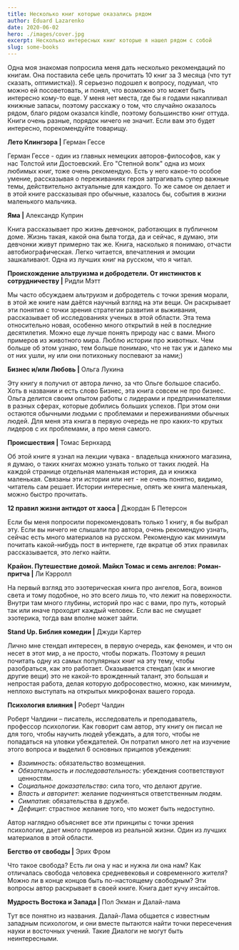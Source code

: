 ```yaml
---
title: Несколько книг которые оказались рядом
author: Eduard Lazarenko
date: 2020-06-02
hero: ./images/cover.jpg
excerpt: Несколько интересных книг которые я нашел рядом с собой
slug: some-books
---
```


Одна моя знакомая попросила меня дать несколько рекомендаций по книгам. Она поставила себе цель прочитать 10 книг за 3 месяца (что тут сказать, оптимистка)). Я серьезно подошел к вопросу, подумал, что можно ей посоветовать, и понял, что возможно это может быть интересно кому-то еще. У меня нет места, где бы я годами накапливал книжные запасы, поэтому расскажу о том, что случайно оказалось рядом, благо рядом оказался kindle, поэтому большинство книг оттуда. Книги очень разные, порядок ничего не значит. Если вам это будет интересно, порекомендуйте товарищу.

**Лето Клингзора |** Герман Гессе

Герман Гессе - один из главных немецких авторов-философов, как у нас Толстой или Достоевский. Его "Степной волк" одна из моих любимых книг, тоже очень рекомендую. Есть у него какое-то особое умение, рассказывая о переживаниях героя затрагивать супер важные темы, действительно актуальные для каждого. То же самое он делает и в этой книге рассказывая про обычные, казалось бы, события в жизни маленького мальчика.

**Яма |** Александр Куприн

Книга рассказывает про жизнь девчонок, работающих в публичном доме. Жизнь такая, какой она была тогда, да и сейчас, я думаю, эти девчонки живут примерно так же. Книга, насколько я понимаю, отчасти автобиографическая. Легко читается, впечатления и эмоции зашкаливают. Одна из лучших книг на русском, что я читал.

**Происхождение альтруизма и добродетели. От инстинктов к сотрудничеству |** Ридли Мэтт

Мы часто обсуждаем альтруизм и добродетель с точки зрения морали, в этой же книге нам даётся научный взгляд на эти вещи. Он раскрывает эти понятия с точки зрения стратегии развития и выживания, рассказывает об исследованиях ученых в этой области. Эта тема относительно новая, особенно много открытий в ней в последние десятилетия. Можно еще лучше понять природу нас с вами. Много примеров из животного мира. Люблю истории про животных. Чем больше об этом узнаю, тем больше понимаю, что не так уж и далеко мы от них ушли, ну или они потихоньку поспевают за нами;)

**Бизнес и/или Любовь |** Ольга Лукина

Эту книгу я получил от автора лично, за что Ольге большое спасибо. Хоть в названии и есть слово Бизнес, эта книга совсем не про бизнес. Ольга делится своим опытом работы с лидерами и предпринимателями в разных сферах, которые добились больших успехов. При этом они остаются обычными людьми с проблемами и переживаниями обычных людей. Для меня эта книга в первую очередь не про каких-то крутых лидеров с их проблемами, а про меня самого.

**Происшествия |** Томас Бернхард

Об этой книге я узнал на лекции чувака - владельца книжного магазина, я думаю, о таких книгах можно узнать только от таких людей. На каждой странице отдельная маленькая история, да и книжка маленькая. Связаны эти истории или нет - не очень понятно, видимо, читатель сам решает. Истории интересные, опять же книга маленькая, можно быстро прочитать.

**12 правил жизни антидот от хаоса |** Джордан Б Петерсон

Если бы меня попросили порекомендовать только 1 книгу, я бы выбрал эту. Если вы ничего не слышали про автора, очень рекомендую узнать, сейчас есть много материалов на русском. Рекомендую как минимум почитать какой-нибудь пост в интернете, где вкратце об этих правилах рассказывается, это легко найти.

**Крайон. Путешествие домой. Майкл Томас и семь ангелов: Роман-притча |** Ли Кэрролл

На первый взгляд это эзотерическая книга про ангелов, Бога, воинов света и тому подобное, но это всего лишь то, что лежит на поверхности. Внутри там много глубины, историй про нас с вами, про путь, который так или иначе проходит каждый человек. Если вас не смущает эзотерика, тогда вам вполне может зайти.

**Stand Up. Библия комедии |** Джуди Картер

Лично мне стендап интересен, в первую очередь, как феномен, и что он несет в этот мир, а не просто, чтобы поржать. Поэтому я решил почитать одну из самых популярных книг на эту тему, чтобы разобраться, как это работает. Оказывается стендап (как и многие другие вещи) это не какой-то врожденный талант, это большая и непростая работа, делая которую добросовестно, можно, как минимум, неплохо выступать на открытых микрофонах вашего города.

**Психология влияния |** Роберт Чалдин

Роберт Чалдини – писатель, исследователь и преподаватель, профессор психологии. Как говорит сам автор, эту книгу он писал не для того, чтобы научить людей убеждать, а для того, чтобы не попадаться на уловки убеждателей. Он потратил много лет на изучение этого вопроса и выделил 6 основных приципов убеждения:

- _Взаимность_: обязательство возмещения.
- _Обязательность и последовательность_: убеждения соответствуют ценностям.
- _Социальное доказательство_: сила того, что делают другие.
- _Власть и авторитет_: желание подчиняться ответственным людям.
- _Симпатия_: обязательства в дружбе.
- _Дефицит_: страстное желание того, что может быть недоступно.

Автор наглядно объясняет все эти принципы с точки зрения психологии, дает много примеров из реальной жизни. Один из лучших материалов в этой области.

**Бегство от свободы |** Эрих Фром

Что такое свобода? Есть ли она у нас и нужна ли она нам? Как отличалась свобода человека средневековья и современного жителя? Можно ли в конце концов быть по-настоящему свободным? Эти вопросы автор раскрывает в своей книге. Книга дает кучу инсайтов.

**Мудрость Востока и Запада |** Пол Экман и Далай-лама

Тут все понятно из названия. Далай-Лама общается с известным западным психологом, и они вместе пытаются найти точки пересечения науки и восточных учений. Такие Диалоги не могут быть неинтересными.
